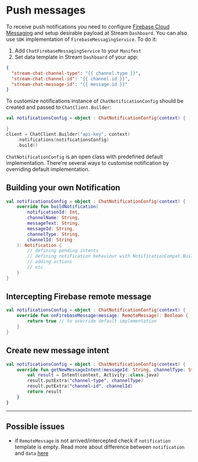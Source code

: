 # Push messages

To receive push notifications you need to configure [Firebase Cloud Messaging](https://firebase.google.com/docs/cloud-messaging/android/client) and setup desirable payload at Stream `Dashboard`. You can also use `SDK` implementation of `FirebaseMessagingService`. To do it:

1. Add `ChatFirebaseMessagingService` to your `Manifest`
2. Set data template in Stream `Dashboard` of your app:  
```json
{
  "stream-chat-channel-type": "{{ channel.type }}",
  "stream-chat-channel-id": "{{ channel.id }}",
  "stream-chat-message-id": "{{ message.id }}"
}
```

To customize notifications instance of `ChatNotificationConfig` should be created and passed to `ChatClient.Builder`:
```kotlin
val notificationsConfig = object : ChatNotificationConfig(context) {

}
client = ChatClient.Builder("api-key", context)
    .notifications(notificationsConfig)
    .build()
```
`ChatNotificationConfig` is an open class with predefined default implementation. There're several ways to customise notification by overriding default implementation.
## Building your own Notification
```kotlin
val notificationsConfig = object : ChatNotificationConfig(context) {
    override fun buildNotification(
        notificationId: Int,
        channelName: String,
        messageText: String,
        messageId: String,
        channelType: String,
        channelId: String
    ): Notification {
        // defining pending intents
        // defining notification behaviour with NotificationCompat.Builder
        // adding actions
        // etc
    }
}
```
## Intercepting Firebase remote message
```kotlin
val notificationsConfig = object : ChatNotificationConfig(context) {
    override fun onFirebaseMessage(message: RemoteMessage): Boolean {
        return true // to override default implementation
    }
}
```
## Create new message intent
```kotlin
val notificationsConfig = object : ChatNotificationConfig(context) {
    override fun getNewMessageIntent(messageId: String, channelType: String, channelId: String): Intent {
        val result = Intent(context, Activity::class.java)
        result.putExtra("channel-type", channelType)
        result.putExtra("channel-id", channelId)
        return result
    }
}
```

---
## Possible issues
- if `RemoteMessage` is not arrived/intercepted check if `notification` template is empty. Read more about difference between `notification` and `data` [here](https://firebase.google.com/docs/cloud-messaging/concept-options)